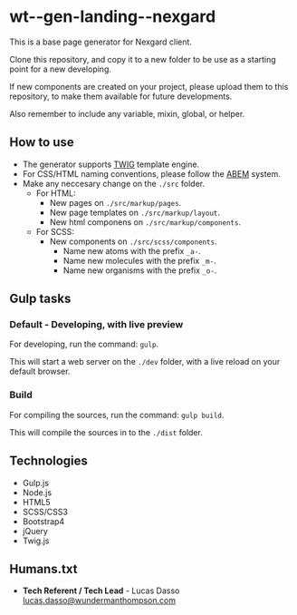 # wt--gen-landing--nexgard

This is a base page generator for Nexgard client.

Clone this repository, and copy it to a new folder to be use as a starting point for a new developing.

If new components are created on your project, please upload them to this repository, to make them available for future developments.

Also remember to include any variable, mixin, global, or helper.

## How to use

- The generator supports [TWIG] template engine.
- For CSS/HTML naming conventions, please follow the [ABEM] system.
- Make any neccesary change on the `./src` folder.
    - For HTML:
        - New pages on `./src/markup/pages`.
        - New page templates on `./src/markup/layout`.
        - New html componens on `./src/markup/components`.
    - For SCSS:
        - New components on `./src/scss/components`.
            - Name new atoms with the prefix `_a-`.
            - Name new molecules with the prefix `_m-`.
            - Name new organisms with the prefix `_o-`.

## Gulp tasks

### Default - Developing, with live preview

For developing, run the command: `gulp`.

This will start a web server on the `./dev` folder, with a live reload on your default browser.

### Build

For compiling the sources, run the command: `gulp build`.

This will compile the sources in to the `./dist` folder.


## Technologies

- Gulp.js
- Node.js
- HTML5
- SCSS/CSS3
- Bootstrap4
- jQuery
- Twig.js


## Humans.txt
- **Tech Referent / Tech Lead** - Lucas Dasso <lucas.dasso@wundermanthompson.com>


[TWIG]: https://twig.symfony.com/
[ABEM]: https://css-tricks.com/abem-useful-adaptation-bem/
